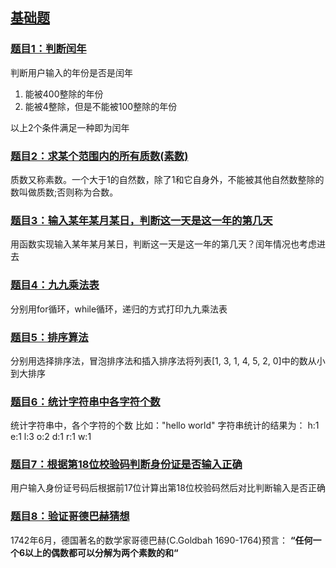 ## [基础题](/基础)

### [题目1：判断闰年](/基础/判断闰年.py)
判断用户输入的年份是否是闰年
1. 能被400整除的年份
2. 能被4整除，但是不能被100整除的年份

以上2个条件满足一种即为闰年

### [题目2：求某个范围内的所有质数(素数)](/基础/求某个范围内的所有质数(素数).py)
质数又称素数。一个大于1的自然数，除了1和它自身外，不能被其他自然数整除的数叫做质数;否则称为合数。

### [题目3：输入某年某月某日，判断这一天是这一年的第几天](/基础/输入某年某月某日，判断这一天是这一年的第几天.py)
用函数实现输入某年某月某日，判断这一天是这一年的第几天？闰年情况也考虑进去

### [题目4：九九乘法表](/基础/九九乘法表.py)
分别用for循环，while循环，递归的方式打印九九乘法表

### [题目5：排序算法](/基础/排序算法.py)
分别用选择排序法，冒泡排序法和插入排序法将列表[1, 3, 1, 4, 5, 2, 0]中的数从小到大排序

### [题目6：统计字符串中各字符个数](/基础/统计字符串中各字符个数.py)
统计字符串中，各个字符的个数
比如："hello world" 字符串统计的结果为： h:1 e:1 l:3 o:2 d:1 r:1 w:1

### [题目7：根据第18位校验码判断身份证是否输入正确](/基础/根据第18位校验码判断身份证是否输入正确.py)
用户输入身份证号码后根据前17位计算出第18位校验码然后对比判断输入是否正确

### [题目8：验证哥德巴赫猜想](/基础/验证哥德巴赫猜想.py)
1742年6月，德国著名的数学家哥德巴赫(C.Goldbah 1690-1764)预言：
**“任何一个6以上的偶数都可以分解为两个素数的和“**